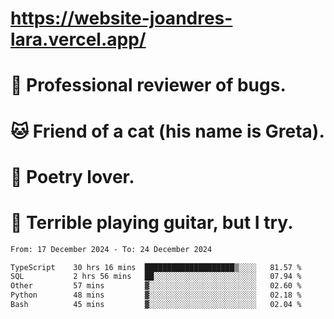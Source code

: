 # https://website-joandres-lara.vercel.app/
# 🐛 Professional reviewer of bugs.
# 🐱 Friend of a cat (his name is Greta).
# 📜 Poetry lover.
# 🎸 Terrible playing guitar, but I try.

<!--START_SECTION:waka-->

```txt
From: 17 December 2024 - To: 24 December 2024

TypeScript    30 hrs 16 mins  ████████████████████▒░░░░   81.57 %
SQL           2 hrs 56 mins   ██░░░░░░░░░░░░░░░░░░░░░░░   07.94 %
Other         57 mins         ▓░░░░░░░░░░░░░░░░░░░░░░░░   02.60 %
Python        48 mins         ▓░░░░░░░░░░░░░░░░░░░░░░░░   02.18 %
Bash          45 mins         ▓░░░░░░░░░░░░░░░░░░░░░░░░   02.04 %
```

<!--END_SECTION:waka-->
